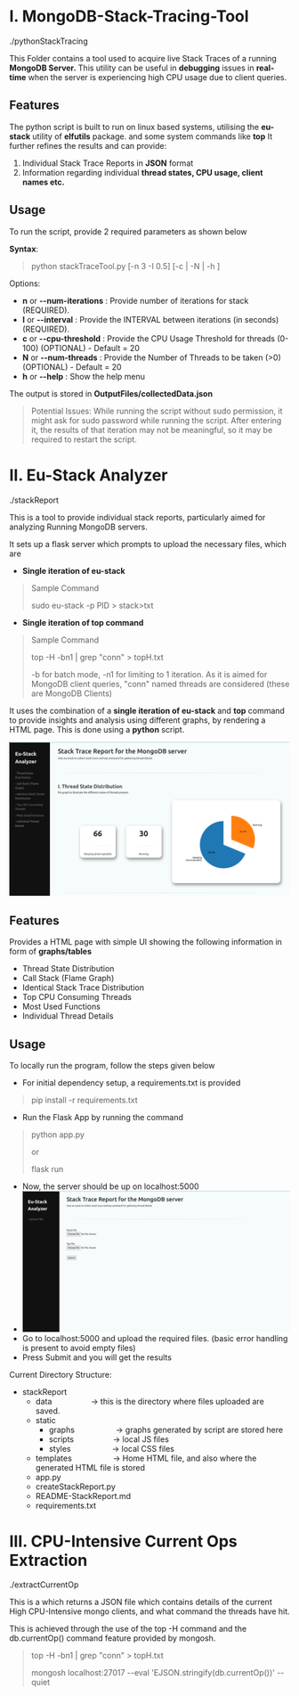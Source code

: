 # I. MongoDB-Stack-Tracing-Tool
./pythonStackTracing

This Folder contains a tool used to acquire live Stack Traces of a running **MongoDB Server.**
This utility can be useful in **debugging** issues in **real-time** when the server is experiencing high CPU usage due to client queries. 

## Features

The python script is built to run on linux based systems, utilising the **eu-stack** utility of **elfutils** package. and some system commands like **top** 
It further refines the results and can provide:
  1) Individual Stack Trace Reports in **JSON** format
  2) Information regarding individual **thread states, CPU usage, client names etc.**

## Usage

To run the script, provide 2 required parameters as shown below

**Syntax**: 
> python stackTraceTool.py [-n 3 -I 0.5] [-c | -N | -h ]

Options:

 - **n** or **--num-iterations**  : Provide number of iterations for stack (REQUIRED).
 - **I** or **--interval**    :  Provide the INTERVAL between iterations (in seconds) (REQUIRED).
 - **c** or **--cpu-threshold** :     Provide the CPU Usage Threshold for threads (0-100) (OPTIONAL) - Default = 20
 - **N** or **--num-threads** :    Provide the Number of Threads to be taken (>0) (OPTIONAL) - Default = 20
 - **h** or **--help**  :   Show the help menu

The output is stored in **OutputFiles/collectedData.json**

>Potential Issues: 
While running the script without sudo permission, it might ask for sudo password while running the script. After entering it, the results of that iteration may not be meaningful, so it may be required to restart the script.



# II. Eu-Stack Analyzer
./stackReport

This is a tool to provide individual stack reports, particularly aimed for analyzing Running MongoDB servers.

It sets up a flask server which prompts to upload the necessary files, which are
 - **Single iteration of eu-stack**
 > Sample Command
 >
 > sudo eu-stack -p PID > stack>txt
 - **Single iteration of top command**
 > Sample Command
 >
 > top -H -bn1 | grep "conn" > topH.txt
 > 
 > -b for batch mode, -n1 for limiting to 1 iteration. As it is aimed for MongoDB client queries, "conn" named threads are considered (these are MongoDB Clients)

It uses the combination of a **single iteration of eu-stack** and **top** command to provide insights and analysis using different graphs, by rendering a HTML page. This is done using a **python** script.

!["Individual Stack Report Screenshot"](https://github.com/sahilcool-nsut/MongoDB-Stack-Tracing-Tool/blob/main/Screenshots/StackReportScreenshot "Individual Stack Report")

## Features
Provides a HTML page with simple UI showing the following information in form of **graphs/tables**

 - Thread State Distribution
 - Call Stack (Flame Graph)
 - Identical Stack Trace Distribution
 - Top CPU Consuming Threads
 - Most Used Functions
 - Individual Thread Details

## Usage
To locally run the program, follow the steps given below
 - For initial dependency setup, a requirements.txt is provided
 > pip install -r requirements.txt
 - Run the Flask App by running the command
 > python app.py
 > 
 > or
 >
 > flask run
 - Now, the server should be up on localhost:5000
 - !["Upload Files Landing Page"](https://github.com/sahilcool-nsut/MongoDB-Stack-Tracing-Tool/blob/main/Screenshots/UploadScreen.png "Upload Files Landing Page")
 - Go to localhost:5000 and upload the required files. (basic error handling is present to avoid empty files)
 - Press Submit and you will get the results

Current Directory Structure:
 - stackReport
    - data&emsp;&emsp;&emsp;&emsp;&emsp;-> this is the directory where files uploaded are saved.
    - static 
      - graphs&emsp;&emsp;&emsp;&emsp;&emsp; -> graphs generated by script are stored here
      - scripts&emsp;&emsp;&emsp;&emsp;&emsp;-> local JS files
      - styles&emsp;&emsp;&emsp;&emsp;&emsp; -> local CSS files
    - templates &emsp;&emsp;&emsp;&emsp;&emsp;-> Home HTML file, and also where the generated HTML file is stored
    - app.py
    - createStackReport.py
    - README-StackReport.md
    - requirements.txt
    
    
# III. CPU-Intensive Current Ops Extraction
./extractCurrentOp

This is a which returns a JSON file which contains details of the current High CPU-Intensive mongo clients, and what command the threads have hit. 

This is achieved through the use of the top -H command and the db.currentOp() command feature provided by mongosh.

> top -H -bn1 | grep "conn" > topH.txt
>
> mongosh localhost:27017 --eval 'EJSON.stringify(db.currentOp())' --quiet

